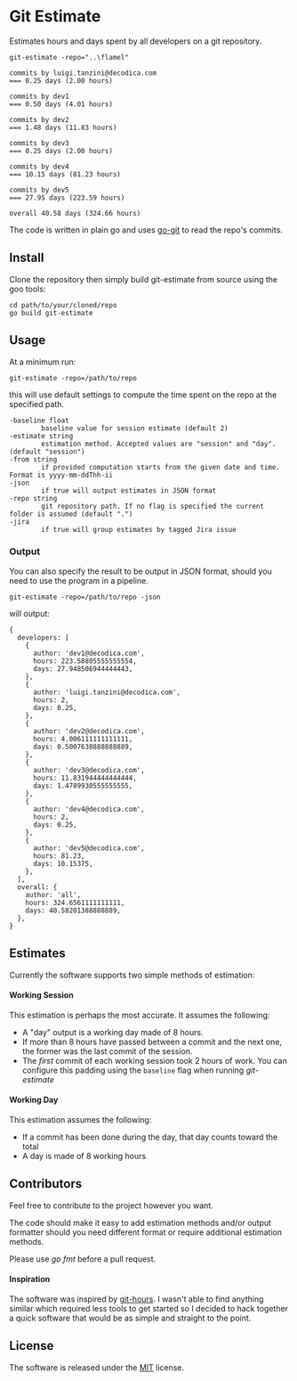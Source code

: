 # Git Estimate

Estimates hours and days spent by all developers on a git repository.

```
git-estimate -repo="..\flamel"

commits by luigi.tanzini@decodica.com
=== 0.25 days (2.00 hours)

commits by dev1
=== 0.50 days (4.01 hours)

commits by dev2
=== 1.48 days (11.83 hours)

commits by dev3
=== 0.25 days (2.00 hours)

commits by dev4
=== 10.15 days (81.23 hours)

commits by dev5
=== 27.95 days (223.59 hours)

overall 40.58 days (324.66 hours)
```

The code is written in plain go and uses [go-git](https://github.com/src-d/go-git) to read the repo's commits.

## Install

Clone the repository then simply build git-estimate from source using the goo tools:

```shell script
cd path/to/your/cloned/repo
go build git-estimate
```

## Usage

At a minimum run:

```
git-estimate -repo=/path/to/repo
```

this will use default settings to compute the time spent on the repo at the specified path.

```
-baseline float
        baseline value for session estimate (default 2)
-estimate string
        estimation method. Accepted values are "session" and "day". (default "session")
-from string
        if provided computation starts from the given date and time. Format is yyyy-mm-ddThh-ii
-json
        if true will output estimates in JSON format
-repo string
        git repository path. If no flag is specified the current folder is assumed (default ".")
-jira
        if true will group estimates by tagged Jira issue
```

### Output

You can also specify the result to be output in JSON format, should you need to use the program in a pipeline.

```shell script
git-estimate -repo=/path/to/repo -json
```

will output:

```json5
{
  developers: [
    {
      author: 'dev1@decodica.com',
      hours: 223.58805555555554,
      days: 27.948506944444443,
    },
    {
      author: 'luigi.tanzini@decodica.com',
      hours: 2,
      days: 0.25,
    },
    {
      author: 'dev2@decodica.com',
      hours: 4.006111111111111,
      days: 0.5007638888888889,
    },
    {
      author: 'dev3@decodica.com',
      hours: 11.831944444444444,
      days: 1.4789930555555555,
    },
    {
      author: 'dev4@decodica.com',
      hours: 2,
      days: 0.25,
    },
    {
      author: 'dev5@decodica.com',
      hours: 81.23,
      days: 10.15375,
    },
  ],
  overall: {
    author: 'all',
    hours: 324.6561111111111,
    days: 40.58201388888889,
  },
}
```

## Estimates

Currently the software supports two simple methods of estimation:

#### Working Session

This estimation is perhaps the most accurate.
It assumes the following:

- A "day" output is a working day made of 8 hours.
- If more than 8 hours have passed between a commit and the next one, the former was the last commit of the session.
- The _first_ commit of each working session took 2 hours of work. You can configure this padding using the `baseline` flag when running _git-estimate_

#### Working Day

This estimation assumes the following:

- If a commit has been done during the day, that day counts toward the total
- A day is made of 8 working hours

## Contributors

Feel free to contribute to the project however you want.

The code should make it easy to add estimation methods and/or output formatter should you need different format or require additional estimation methods.

Please use _go fmt_ before a pull request.

#### Inspiration

The software was inspired by [git-hours](https://github.com/kimmobrunfeldt/git-hour). I wasn't able to find anything similar which required less tools to get started so I decided to hack together a quick software that would be as simple and straight to the point.

## License

The software is released under the [MIT](https://github.com/luigitni/git-estimate/blob/master/LICENSE.txt) license.
